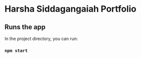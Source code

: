 # Harsha Siddagangaiah Portfolio

## Runs the app

In the project directory, you can run:

### `npm start`
